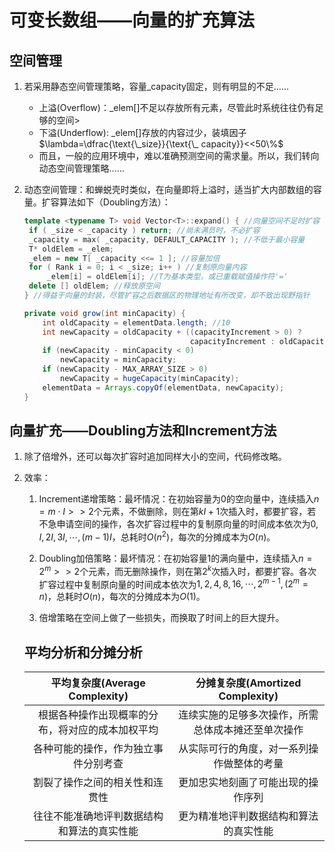 

# 可变长数组——向量的扩充算法

## 空间管理

1. 若采用静态空间管理策略，容量_capacity固定，则有明显的不足……

   - 上溢(Overflow)：_elem[]不足以存放所有元素，尽管此时系统往往仍有足够的空间>
   - 下溢(Underflow): _elem[]存放的内容过少，装填因子$\lambda=\dfrac{\text{\_size}}{\text{\_ capacity}}<<50\%$
   - 而且，一般的应用环境中，难以准确预测空间的需求量。所以，我们转向动态空间管理策略……

2. 动态空间管理：和蝉蜕壳时类似，在向量即将上溢时，适当扩大内部数组的容量。扩容算法如下（Doubling方法）：

   ```C++
   template <typename T> void Vector<T>::expand() { //向量空间不足时扩容
   	if ( _size < _capacity ) return; //尚未满员时，不必扩容
   	_capacity = max( _capacity, DEFAULT_CAPACITY ); //不低于最小容量
   	T* oldElem = _elem;
   	_elem = new T[ _capacity <<= 1 ]; //容量加倍
   	for ( Rank i = 0; i < _size; i++ ) //复制原向量内容
   		_elem[i] = oldElem[i]; //T为基本类型，或已重载赋值操作符'='
   	delete [] oldElem; //释放原空间
   } //得益于向量的封装，尽管扩容之后数据区的物理地址有所改变，却不致出现野指针
   ```

   ```Java
   private void grow(int minCapacity) { 
       int oldCapacity = elementData.length; //10
       int newCapacity = oldCapacity + ((capacityIncrement > 0) ?
                                        capacityIncrement : oldCapacity);
       if (newCapacity - minCapacity < 0)
           newCapacity = minCapacity;
       if (newCapacity - MAX_ARRAY_SIZE > 0)
           newCapacity = hugeCapacity(minCapacity);
       elementData = Arrays.copyOf(elementData, newCapacity);
   }
   ```

## 向量扩充——Doubling方法和Increment方法

1. 除了倍增外，还可以每次扩容时追加同样大小的空间，代码修改略。

2. 效率：

   1. Increment递增策略：最坏情况：在初始容量为0的空向量中，连续插入$n=m\cdot I >>2$个元素，不做删除，则在第$kI+1$次插入时，都要扩容，若不急申请空间的操作，各次扩容过程中的复制原向量的时间成本依次为$0,I,2I,3I,\cdots,(m-1)I$，总耗时$O(n^2)$，每次的分摊成本为$O(n)$。

   2. Doubling加倍策略：最坏情况：在初始容量1的满向量中，连续插入$n=2^m >>2$个元素，而无删除操作，则在第$2^k$次插入时，都要扩容。各次扩容过程中复制原向量的时间成本依次为$1,2,4,8,16,\cdots,2^{m-1},(2^m=n)$，总耗时$O(n)$，每次的分摊成本为$O(1)$。

   3. 倍增策略在空间上做了一些损失，而换取了时间上的巨大提升。

      

   ## 平均分析和分摊分析

   |          平均复杂度(Average Complexity)          |          分摊复杂度(Amortized Complexity)          |
   | :----------------------------------------------: | :------------------------------------------------: |
   | 根据各种操作出现概率的分布，将对应的成本加权平均 | 连续实施的足够多次操作，所需总体成本摊还至单次操作 |
   |       各种可能的操作，作为独立事件分别考查       |     从实际可行的角度，对一系列操作做整体的考量     |
   |          割裂了操作之间的相关性和连贯性          |         更加忠实地刻画了可能出现的操作序列         |
   |    往往不能准确地评判数据结构和算法的真实性能    |       更为精准地评判数据结构和算法的真实性能       |

   
